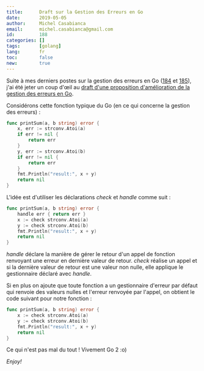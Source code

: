 ```yaml
---
title:      Draft sur la Gestion des Erreurs en Go
date:       2019-05-05
author:     Michel Casabianca
email:      michel.casabianca@gmail.com
id:         188
categories: []
tags:       [golang]
lang:       fr
toc:        false
new:        true
---
```


Suite à mes derniers postes sur la gestion des erreurs en Go ([184](/blog/184.html) et [185](/blog/185.html)), j'ai été jeter un coup d'œil au [draft d'une proposition d'amélioration de la gestion des erreurs en Go](https://github.com/golang/proposal/blob/master/design/go2draft-error-handling.md).

<!--more-->

Considérons cette fonction typique du Go (en ce qui concerne la gestion des erreurs) :

```go
func printSum(a, b string) error {
	x, err := strconv.Atoi(a)
	if err != nil {
		return err
	}
	y, err := strconv.Atoi(b)
	if err != nil {
		return err
	}
	fmt.Println("result:", x + y)
	return nil
}
```

L'idée est d'utiliser les déclarations *check* et *handle* comme suit :

```go
func printSum(a, b string) error {
	handle err { return err }
	x := check strconv.Atoi(a)
	y := check strconv.Atoi(b)
	fmt.Println("result:", x + y)
	return nil
}
```

*handle* déclare la manière de gérer le retour d'un appel de fonction renvoyant une erreur en dernière valeur de retour. *check* réalise un appel et si la dernière valeur de retour est une valeur non nulle, elle applique le gestionnaire déclaré avec *handle*.

Si en plus on ajoute que toute fonction a un gestionnaire d'erreur par défaut qui renvoie des valeurs nulles et l'erreur renvoyée par l'appel, on obtient le code suivant pour notre fonction :

```go
func printSum(a, b string) error {
	x := check strconv.Atoi(a)
	y := check strconv.Atoi(b)
	fmt.Println("result:", x + y)
	return nil
}
```

Ce qui n'est pas mal du tout ! Vivement Go 2 :o)

*Enjoy!*
